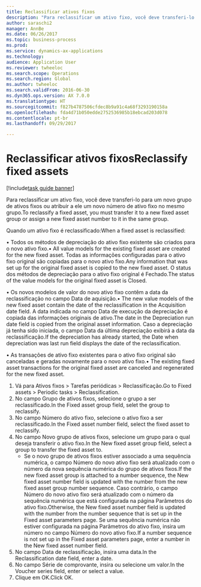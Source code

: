 ```yaml
--- 
title: Reclassificar ativos fixos
description: "Para reclassificar um ativo fixo, você deve transferi-lo para um novo grupo de ativos fixos ou atribuir a ele um novo número de ativo fixo no mesmo grupo."
author: saraschi2
manager: AnnBe
ms.date: 06/26/2017
ms.topic: business-process
ms.prod: 
ms.service: dynamics-ax-applications
ms.technology: 
audience: Application User
ms.reviewer: twheeloc
ms.search.scope: Operations
ms.search.region: Global
ms.author: twheeloc
ms.search.validFrom: 2016-06-30
ms.dyn365.ops.version: AX 7.0.0
ms.translationtype: HT
ms.sourcegitcommit: f827b4787506cfdec8b9a91c4a68f3293190158a
ms.openlocfilehash: fda4d71b050edde2752536985b18ebcad203d078
ms.contentlocale: pt-br
ms.lasthandoff: 09/29/2017

---
```

# <a name="reclassify-fixed-assets"></a><span data-ttu-id="16288-103">Reclassificar ativos fixos</span><span class="sxs-lookup"><span data-stu-id="16288-103">Reclassify fixed assets</span></span>

[!include[task guide banner](../../includes/task-guide-banner.md)]

<span data-ttu-id="16288-104">Para reclassificar um ativo fixo, você deve transferi-lo para um novo grupo de ativos fixos ou atribuir a ele um novo número de ativo fixo no mesmo grupo.</span><span class="sxs-lookup"><span data-stu-id="16288-104">To reclassify a fixed asset, you must transfer it to a new fixed asset group or assign a new fixed asset number to it in the same group.</span></span> 

<span data-ttu-id="16288-105">Quando um ativo fixo é reclassificado:</span><span class="sxs-lookup"><span data-stu-id="16288-105">When a fixed asset is reclassified:</span></span>

<span data-ttu-id="16288-106">• Todos os métodos de depreciação do ativo fixo existente são criados para o novo ativo fixo.</span><span class="sxs-lookup"><span data-stu-id="16288-106">• All value models for the existing fixed asset are created for the new fixed asset.</span></span> <span data-ttu-id="16288-107">Todas as informações configuradas para o ativo fixo original são copiadas para o novo ativo fixo.</span><span class="sxs-lookup"><span data-stu-id="16288-107">Any information that was set up for the original fixed asset is copied to the new fixed asset.</span></span> <span data-ttu-id="16288-108">O status dos métodos de depreciação para o ativo fixo original é Fechado.</span><span class="sxs-lookup"><span data-stu-id="16288-108">The status of the value models for the original fixed asset is Closed.</span></span> 

<span data-ttu-id="16288-109">• Os novos modelos de valor do novo ativo fixo contêm a data da reclassificação no campo Data de aquisição.</span><span class="sxs-lookup"><span data-stu-id="16288-109">• The new value models of the new fixed asset contain the date of the reclassification in the Acquisition date field.</span></span> <span data-ttu-id="16288-110">A data indicada no campo Data de execução da depreciação é copiada das informações originais de ativo.</span><span class="sxs-lookup"><span data-stu-id="16288-110">The date in the Depreciation run date field is copied from the original asset information.</span></span> <span data-ttu-id="16288-111">Caso a depreciação já tenha sido iniciada, o campo Data da última depreciação exibirá a data da reclassificação.</span><span class="sxs-lookup"><span data-stu-id="16288-111">If the depreciation has already started, the Date when depreciation was last run field displays the date of the reclassification.</span></span> 

<span data-ttu-id="16288-112">• As transações de ativo fixo existentes para o ativo fixo original são canceladas e geradas novamente para o novo ativo fixo.</span><span class="sxs-lookup"><span data-stu-id="16288-112">• The existing fixed asset transactions for the original fixed asset are canceled and regenerated for the new fixed asset.</span></span>

1. <span data-ttu-id="16288-113">Vá para Ativos fixos > Tarefas periódicas > Reclassificação.</span><span class="sxs-lookup"><span data-stu-id="16288-113">Go to Fixed assets > Periodic tasks > Reclassification.</span></span>
2. <span data-ttu-id="16288-114">No campo Grupo de ativos fixos, selecione o grupo a ser reclassificado.</span><span class="sxs-lookup"><span data-stu-id="16288-114">In the Fixed asset group field, selet the group to reclassify.</span></span>
3. <span data-ttu-id="16288-115">No campo Número do ativo fixo, selecione o ativo fixo a ser reclassificado.</span><span class="sxs-lookup"><span data-stu-id="16288-115">In the Fixed asset number field, select the fixed asset to reclassify.</span></span>
4. <span data-ttu-id="16288-116">No campo Novo grupo de ativos fixos, selecione um grupo para o qual deseja transferir o ativo fixo.</span><span class="sxs-lookup"><span data-stu-id="16288-116">In the New fixed asset group field, select a group to transfer the fixed asset to.</span></span>
    * <span data-ttu-id="16288-117">Se o novo grupo de ativos fixos estiver associado a uma sequência numérica, o campo Número do novo ativo fixo será atualizado com o número da nova sequência numérica do grupo de ativos fixos.</span><span class="sxs-lookup"><span data-stu-id="16288-117">If the new fixed asset group is attached to a number sequence, the New fixed asset number field is updated with the number from the new fixed asset group number sequence.</span></span> <span data-ttu-id="16288-118">Caso contrário, o campo Número do novo ativo fixo será atualizado com o número da sequência numérica que está configurada na página Parâmetros do ativo fixo.</span><span class="sxs-lookup"><span data-stu-id="16288-118">Otherwise, the New fixed asset number field is updated with the number from the number sequence that is set up in the Fixed asset parameters page.</span></span> <span data-ttu-id="16288-119">Se uma sequência numérica não estiver configurada na página Parâmetros do ativo fixo, insira um número no campo Número do novo ativo fixo.</span><span class="sxs-lookup"><span data-stu-id="16288-119">If a number sequence is not set up in the Fixed asset parameters page, enter a number in the New fixed asset number field.</span></span>  
5. <span data-ttu-id="16288-120">No campo Data de reclassificação, insira uma data.</span><span class="sxs-lookup"><span data-stu-id="16288-120">In the Reclassification date field, enter a date.</span></span>
6. <span data-ttu-id="16288-121">No campo Série de comprovante, insira ou selecione um valor.</span><span class="sxs-lookup"><span data-stu-id="16288-121">In the Voucher series field, enter or select a value.</span></span>
7. <span data-ttu-id="16288-122">Clique em OK.</span><span class="sxs-lookup"><span data-stu-id="16288-122">Click OK.</span></span>


